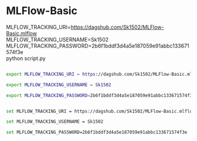 # MLFlow-Basic

MLFLOW_TRACKING_URI=https://dagshub.com/Sk1502/MLFlow-Basic.mlflow \
MLFLOW_TRACKING_USERNAME=Sk1502 \
MLFLOW_TRACKING_PASSWORD=2b6f1bddf3d4a5e187059e91abbc133671574f3e \
python script.py


```bash

export MLFLOW_TRACKING_URI = https://dagshub.com/Sk1502/MLFlow-Basic.mlflow

export MLFLOW_TRACKING_USERNAME = Sk1502

export MLFLOW_TRACKING_PASSWORD=2b6f1bddf3d4a5e187059e91abbc133671574f3e


```


```bash

set MLFLOW_TRACKING_URI = https://dagshub.com/Sk1502/MLFlow-Basic.mlflow

set MLFLOW_TRACKING_USERNAME = Sk1502

set MLFLOW_TRACKING_PASSWORD=2b6f1bddf3d4a5e187059e91abbc133671574f3e


```
